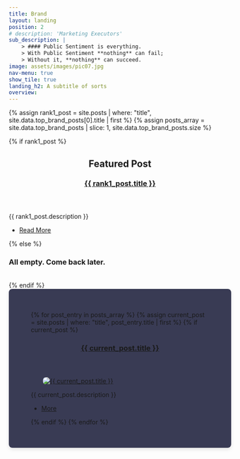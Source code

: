 ```yaml
---
title: Brand
layout: landing
position: 2
# description: 'Marketing Executors'
sub_description: |
    > #### Public Sentiment is everything.
    > With Public Sentiment **nothing** can fail;
    > Without it, **nothing** can succeed.
image: assets/images/pic07.jpg
nav-menu: true
show_tile: true
landing_h2: A subtitle of sorts
overview:  
---
```

{% assign rank1_post = site.posts | where: "title", site.data.top_brand_posts[0].title | first %}
{% assign posts_array = site.data.top_brand_posts | slice: 1, site.data.top_brand_posts.size %}

<style>
  #category-spotlights-wrapper {
    max-width: 1200px; /* Adjust this to fit your design */
    margin: 0 auto; /* Centers the section on the page */
    padding: 50px; /* Adds padding around the content */
    background-color: #393b54; /* Light background for the section */
    box-shadow: 0 4px 8px rgba(0, 0, 0, 0.1); /* Soft shadow for depth */
    border-radius: 8px; /* Optional: rounds corners */
  }
  
  #category-spotlights-wrapper img {
    width: auto;
    max-width: 350px; /* Adjust the width as needed */
    height: auto;
    display: block;
    margin: 10px auto; /* Centers image */
    border-radius: 8px; /* Rounds corners of images */
  }
</style>



<div id="main">
    <!-- Other sections of your landing page -->



<section id="featured-post">
    <div class="inner">
        {% if rank1_post %}
            <header class="major">
                <h2>Featured Post</h2>
                    <h3><a href="{{ rank1_post.url | prepend: site.baseurl }}">{{ rank1_post.title }}</a></h3>
				</header>
                <p>{{ rank1_post.description }}</p>
                <ul class="actions">
                    <li><a href="{{ rank1_post.url | prepend: site.baseurl }}" class="button">Read More</a></li>
                </ul>
        {% else %}
            <h3> All empty. Come back later.</h3>
            <br>
        {% endif %}
        </div>
        </section>
	<!-- </header> -->




  <!-- Spotlights Section -->
<section id="two" class="spotlights">
        <div id="category-spotlights-wrapper">
            {% for post_entry in posts_array %}
                {% assign current_post = site.posts | where: "title", post_entry.title | first %}
                {% if current_post %}
                    <section>
                        <header>
                            <h3><a href="{{ current_post.url | prepend: site.baseurl }}">{{ current_post.title }}</a></h3>
                        </header>
                        <a href="{{ current_post.url | prepend: site.baseurl }}" class="image">
                            <img src="{{ current_post.image | prepend: site.baseurl }}" alt="{{ current_post.title }}" data-position="center center" />
                        </a>
                        <div class="content">
                            <p>{{ current_post.description }}</p>
                            <ul class="actions">
                                <li><a href="{{ current_post.url | prepend: site.baseurl }}" class="button">More</a></li>
                            </ul>
                        </div>
                    </section>
                {% endif %}
            {% endfor %}
        </div>
    </section>
</div>


<!-- <section id="two" class="spotlights">
{% if rank2_post %}
    <section>
        <a href="{{ rank2_post.url }}" class="image">
            <img src="{{ rank2_post.image | prepend: site.baseurl}}" alt="{{ rank2_post.title }}"  data-position="center center"/>
            </a>
        <div class="content">
            <div class="inner">
                <header class="major">
                    <h3>{{ rank2_post.title }}</h3>
                </header>
                <p>{{ rank2_post.description }}</p>
                <ul class="actions">
                    <li><a href="{{ rank2_post.url | prepend: site.baseurl }}" class="button">More</a></li>
                </ul>
            </div>
        </div>
    </section>
    {% endif %} -->


<!-- </section> -->

<!-- Three -->
<!-- Turn this on later, after settign up Al Brand Posts page -->
<!-- <section id="three" class="spotlights">
	<div class="inner">
		<header class="major">
			<h3>All Brand Posts</h3>
		<p> For a text block list of all brand posts go here<br><br>
		<ul class="actions">
			<li><a href="generic.html" class="button next">Here</a></li> -->



